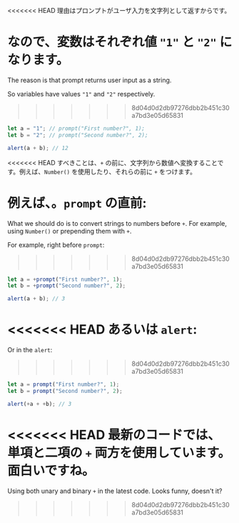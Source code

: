 <<<<<<< HEAD
理由はプロンプトがユーザ入力を文字列として返すからです。

なので、変数はそれぞれ値 `"1"` と `"2"` になります。
=======
The reason is that prompt returns user input as a string.

So variables have values `"1"` and `"2"` respectively.
>>>>>>> 8d04d0d2db97276dbb2b451c30a7bd3e05d65831

```js run
let a = "1"; // prompt("First number?", 1);
let b = "2"; // prompt("Second number?", 2);

alert(a + b); // 12
```

<<<<<<< HEAD
すべきことは、`+` の前に、文字列から数値へ変換することです。例えば、`Number()` を使用したり、それらの前に `+` をつけます。

例えば、。`prompt` の直前:
=======
What we should do is to convert strings to numbers before `+`. For example, using `Number()` or prepending them with `+`.

For example, right before `prompt`:
>>>>>>> 8d04d0d2db97276dbb2b451c30a7bd3e05d65831

```js run
let a = +prompt("First number?", 1);
let b = +prompt("Second number?", 2);

alert(a + b); // 3
```

<<<<<<< HEAD
あるいは `alert`:
=======
Or in the `alert`:
>>>>>>> 8d04d0d2db97276dbb2b451c30a7bd3e05d65831

```js run
let a = prompt("First number?", 1);
let b = prompt("Second number?", 2);

alert(+a + +b); // 3
```

<<<<<<< HEAD
最新のコードでは、単項と二項の `+` 両方を使用しています。面白いですね。
=======
Using both unary and binary `+` in the latest code. Looks funny, doesn't it?
>>>>>>> 8d04d0d2db97276dbb2b451c30a7bd3e05d65831
